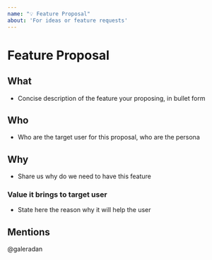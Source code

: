 ```yaml
---
name: "💡 Feature Proposal"
about: 'For ideas or feature requests'
---
```

# Feature Proposal

## What
- Concise description of the feature your proposing, in bullet form

## Who
- Who are the target user for this proposal, who are the persona

## Why
- Share us why do we need to have this feature

### Value it brings to target user
- State here the reason why it will help the user

## Mentions
@galeradan
